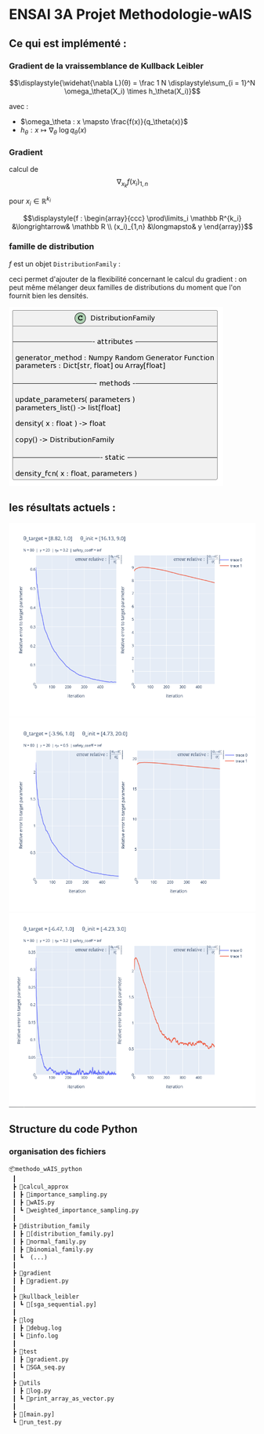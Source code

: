 # ENSAI 3A Projet Methodologie-wAIS
 
## Ce qui est implémenté :

### Gradient de la vraissemblance de Kullback Leibler

$$\displaystyle{\widehat{\nabla L}(θ) = \frac 1 N \displaystyle\sum_{i = 1}^N \omega_\theta(X_i) \times h_\theta(X_i)}$$


avec :

- $\omega_\theta : x \mapsto \frac{f(x)}{q_\theta(x)}$
- $h_\theta : x \mapsto \nabla_\theta \ \log q_\theta(x)$

### Gradient

calcul de 
$$\displaystyle{\nabla_{x_k} f(x_i)_{1,n}}$$


pour $x_i \in \mathbb R^{k_i}$

$$\displaystyle{f : \begin{array}{ccc} \prod\limits_i \mathbb R^{k_i} &\longrightarrow& \mathbb R \\ (x_i)_{1,n} &\longmapsto& y \end{array}}$$


### famille de distribution

$f$ est un objet `DistributionFamily` :

ceci permet d'ajouter de la flexibilité concernant le calcul du gradient : on peut même mélanger deux familles de distributions du moment que l'on fournit bien les densités.

![](img/distribution_family_uml.png)

## les résultats actuels :

![](img/01-23_12_2022.png)
![](img/02-23_12_2022.png)
![](img/03-23_12_2022.png)

## Structure du code Python

### organisation des fichiers

```
📦methodo_wAIS_python
 ┃
 ┣ 📂calcul_approx
 ┃ ┣ 📜importance_sampling.py
 ┃ ┣ 📜wAIS.py
 ┃ ┗ 📜weighted_importance_sampling.py
 ┃ 
 ┣ 📂distribution_family
 ┃ ┣ 📜[distribution_family.py]
 ┃ ┣ 📜normal_family.py
 ┃ ┣ 📜binomial_family.py
 ┃ ┗  (...)
 ┃ 
 ┣ 📂gradient
 ┃ ┣ 📜gradient.py
 ┃ 
 ┣ 📂kullback_leibler
 ┃ ┗ 📜[sga_sequential.py]
 ┃ 
 ┣ 📂log
 ┃ ┣ 📜debug.log
 ┃ ┗ 📜info.log
 ┃
 ┣ 📂test
 ┃ ┣ 📜gradient.py
 ┃ ┗ 📜SGA_seq.py
 ┃ 
 ┣ 📂utils
 ┃ ┣ 📜log.py
 ┃ ┗ 📜print_array_as_vector.py
 ┃
 ┣ 📜[main.py]
 ┗ 📜run_test.py
  ```
